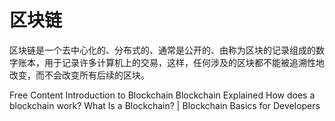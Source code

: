 # 区块链

区块链是一个去中心化的、分布式的、通常是公开的、由称为区块的记录组成的数字账本，用于记录许多计算机上的交易，这样，任何涉及的区块都不能被追溯性地改变，而不会改变所有后续的区块。

<ResourceGroupTitle>Free Content</ResourceGroupTitle>
<BadgeLink colorScheme='yellow' badgeText='Read' href='https://www.blockchain.education/blockchain101/blockchain'>Introduction to Blockchain</BadgeLink>
<BadgeLink colorScheme='yellow' badgeText='Read' href='https://www.investopedia.com/terms/b/blockchain.asp'>Blockchain Explained</BadgeLink>
<BadgeLink badgeText='Watch' href='https://youtu.be/SSo_EIwHSd4'>How does a blockchain work?</BadgeLink>
<BadgeLink badgeText='Watch' href='https://youtu.be/4ff9esY_4aU'>What Is a Blockchain? | Blockchain Basics for Developers</BadgeLink>
